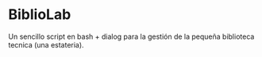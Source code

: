 # BiblioLab
Un sencillo script en bash + dialog para la gestión de la pequeña biblioteca tecnica (una estateria).
